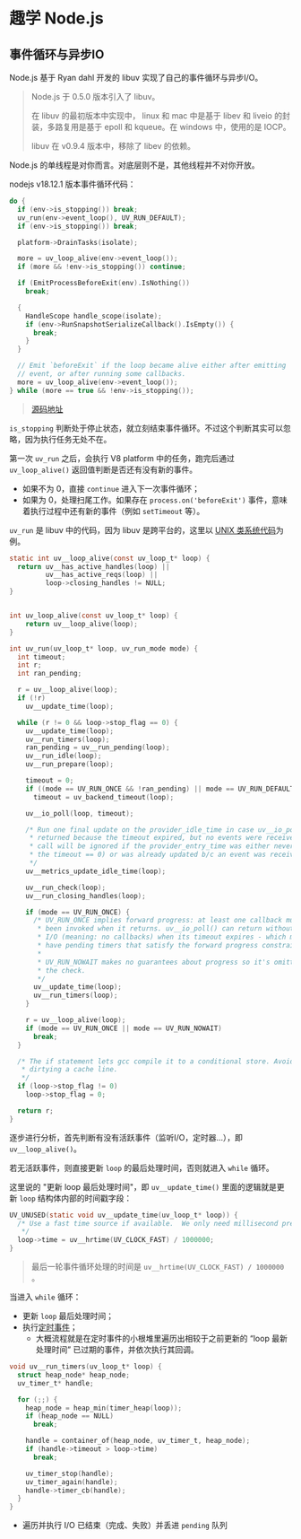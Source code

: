 # 趣学 Node.js

## 事件循环与异步IO

Node.js 基于 Ryan dahl 开发的 libuv 实现了自己的事件循环与异步I/O。

> Node.js 于 0.5.0 版本引入了 libuv。
>
> 在 libuv 的最初版本中实现中， linux 和 mac 中是基于 libev 和 liveio 的封装，多路复用是基于 epoll 和 kqueue。在 windows 中，使用的是 IOCP。
>
> libuv 在 v0.9.4 版本中，移除了 libev 的依赖。

Node.js 的单线程是对你而言。对底层则不是，其他线程并不对你开放。

nodejs v18.12.1 版本事件循环代码：

```c++
do {
  if (env->is_stopping()) break;
  uv_run(env->event_loop(), UV_RUN_DEFAULT);
  if (env->is_stopping()) break;

  platform->DrainTasks(isolate);

  more = uv_loop_alive(env->event_loop());
  if (more && !env->is_stopping()) continue;

  if (EmitProcessBeforeExit(env).IsNothing())
    break;

  {
    HandleScope handle_scope(isolate);
    if (env->RunSnapshotSerializeCallback().IsEmpty()) {
      break;
    }
  }

  // Emit `beforeExit` if the loop became alive either after emitting
  // event, or after running some callbacks.
  more = uv_loop_alive(env->event_loop());
} while (more == true && !env->is_stopping());
```

> [源码地址](https://github.com/nodejs/node/blob/v18.12.1/src/api/embed_helpers.cc#L35)

`is_stopping` 判断处于停止状态，就立刻结束事件循环。不过这个判断其实可以忽略，因为执行任务无处不在。

第一次 `uv_run` 之后，会执行 V8 platform 中的任务，跑完后通过 `uv_loop_alive()` 返回值判断是否还有没有新的事件。

* 如果不为 0，直接 `continue` 进入下一次事件循环；
* 如果为 0，处理扫尾工作。如果存在 `process.on('beforeExit')` 事件，意味着执行过程中还有新的事件（例如 `setTimeout` 等）。

`uv_run` 是 libuv 中的代码，因为 libuv 是跨平台的，这里以 [UNIX 类系统代码](https://github.com/nodejs/node/blob/v18.12.1/deps/uv/src/unix/core.c#L369-L426)为例。

```c
static int uv__loop_alive(const uv_loop_t* loop) {
  return uv__has_active_handles(loop) ||
         uv__has_active_reqs(loop) ||
         loop->closing_handles != NULL;
}


int uv_loop_alive(const uv_loop_t* loop) {
    return uv__loop_alive(loop);
}
```

```c
int uv_run(uv_loop_t* loop, uv_run_mode mode) {
  int timeout;
  int r;
  int ran_pending;

  r = uv__loop_alive(loop);
  if (!r)
    uv__update_time(loop);

  while (r != 0 && loop->stop_flag == 0) {
    uv__update_time(loop);
    uv__run_timers(loop);
    ran_pending = uv__run_pending(loop);
    uv__run_idle(loop);
    uv__run_prepare(loop);

    timeout = 0;
    if ((mode == UV_RUN_ONCE && !ran_pending) || mode == UV_RUN_DEFAULT)
      timeout = uv_backend_timeout(loop);

    uv__io_poll(loop, timeout);

    /* Run one final update on the provider_idle_time in case uv__io_poll
     * returned because the timeout expired, but no events were received. This
     * call will be ignored if the provider_entry_time was either never set (if
     * the timeout == 0) or was already updated b/c an event was received.
     */
    uv__metrics_update_idle_time(loop);

    uv__run_check(loop);
    uv__run_closing_handles(loop);

    if (mode == UV_RUN_ONCE) {
      /* UV_RUN_ONCE implies forward progress: at least one callback must have
       * been invoked when it returns. uv__io_poll() can return without doing
       * I/O (meaning: no callbacks) when its timeout expires - which means we
       * have pending timers that satisfy the forward progress constraint.
       *
       * UV_RUN_NOWAIT makes no guarantees about progress so it's omitted from
       * the check.
       */
      uv__update_time(loop);
      uv__run_timers(loop);
    }

    r = uv__loop_alive(loop);
    if (mode == UV_RUN_ONCE || mode == UV_RUN_NOWAIT)
      break;
  }

  /* The if statement lets gcc compile it to a conditional store. Avoids
   * dirtying a cache line.
   */
  if (loop->stop_flag != 0)
    loop->stop_flag = 0;

  return r;
}
```

逐步进行分析，首先判断有没有活跃事件（监听I/O，定时器...），即 `uv__loop_alive()`。

若无活跃事件，则直接更新 `loop` 的最后处理时间，否则就进入 `while` 循环。

这里说的 "更新 loop 最后处理时间"，即 `uv__update_time()` 里面的逻辑就是更新 `loop` 结构体内部的时间戳字段：

```c
UV_UNUSED(static void uv__update_time(uv_loop_t* loop)) {
  /* Use a fast time source if available.  We only need millisecond precision.
   */
  loop->time = uv__hrtime(UV_CLOCK_FAST) / 1000000;
}
```

> 最后一轮事件循环处理的时间是 `uv__hrtime(UV_CLOCK_FAST) / 1000000` 。

当进入 `while` 循环：

* 更新 `loop` 最后处理时间；
* 执行[定时事件](https://github.com/nodejs/node/blob/v18.12.1/deps/uv/src/timer.c#L163-L180)；
  * 大概流程就是在定时事件的小根堆里遍历出相较于之前更新的 “loop 最新处理时间” 已过期的事件，并依次执行其回调。

```c
void uv__run_timers(uv_loop_t* loop) {
  struct heap_node* heap_node;
  uv_timer_t* handle;

  for (;;) {
    heap_node = heap_min(timer_heap(loop));
    if (heap_node == NULL)
      break;

    handle = container_of(heap_node, uv_timer_t, heap_node);
    if (handle->timeout > loop->time)
      break;

    uv_timer_stop(handle);
    uv_timer_again(handle);
    handle->timer_cb(handle);
  }
}
```

* 遍历并执行 I/O 已结束（完成、失败）并丢进 `pending` 队列
